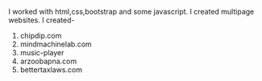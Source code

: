 I worked with html,css,bootstrap and some javascript. I created multipage websites. 
I created-
1. chipdip.com
2. mindmachinelab.com
3. music-player
4. arzoobapna.com
5. bettertaxlaws.com 
